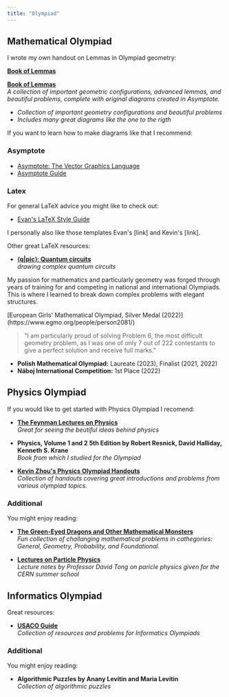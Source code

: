 ```yaml
---
title: "Olympiad"
---
```


<div id="olympiad-math">

## Mathematical Olympiad

I wrote my own handout on Lemmas in Olympiad geometry:

<strong><a href="/olympiad/book_2.pdf" onclick="gtag('event', 'pdf_download', {'pdf_url': this.href});" target="_blank">Book of Lemmas</a></strong>


**[Book of Lemmas](/olympiad/book_2.pdf)** 
<br>*A collection of important geometric configurations, advanced lemmas, and beautiful problems, complete with original diagrams created in Asymptote.*
*  *Collection of important geometry configurations and beautiful problems*
*   *Includes many great diagrams like the one to the rigth*
<!-- *   *Includes problems on non-inertial frames.*
*   *Detailed solutions are provided.* -->

If you want to learn how to make diagrams like that I recommend:

### Asymptote
* [Asymptote: The Vector Graphics Language](https://asymptote.sourceforge.io/index.html)
* [Asymptote Guide](https://web.evanchen.cc/asyguide.html)

### Latex 
For general LaTeX advice you might like to check out:

* [Evan's LaTeX Style Guide](https://web.evanchen.cc/latex-style-guide.html)

I personally also like those templates Evan's [link] and Kevin's [link].

Other great LaTeX resources:

* **[⟨q|pic⟩: Quantum circuits](https://github.com/qpic/qpic)** 
<br>*drawing complex quantum circuits*

My passion for mathematics and particularly geometry was forged through years of training for and competing in national and international Olympiads. 
This is where I learned to break down complex problems with elegant structures.


<div class="achievement-box">
  <div class="achievement-title">
    <i class="fas fa-medal"></i> [European Girls' Mathematical Olympiad, Silver Medal (2022)](https://www.egmo.org/people/person2081/)
  </div>
  <div class="achievement-detail">
  <blockquote>"I am particularly proud of solving Problem 6, the most difficult geometry problem,
  as I was one of only 7 out of 222 contestants to give a perfect solution and receive full marks."</blockquote>
  </div>
</div>

*   **Polish Mathematical Olympiad:** Laureate (2023), Finalist (2021, 2022)
*   **Náboj International Competition:** 1st Place (2022)
</div>

<div id="olympiad-physics">

## Physics Olympiad

If you would like to get started with Physics Olympiad 
I recomend:

* **[The Feynman Lectures on Physics](https://www.feynmanlectures.caltech.edu/)**
<br>*Great for seeing the beutiful ideas behind physics*

* **Physics, Volume 1 and 2 5th Edition by Robert Resnick, David Halliday, Kenneth S. Krane**
<br>*Book from which I studied for the Olympiad*


* **[Kevin Zhou's Physics Olympiad Handouts](https://knzhou.github.io/#physics-olympiad-handouts)** 
<br>*Collection of handouts 
covering great introductions and problems 
from various olympiad topics.*
<!-- *   *Covers Lagrangian and Hamiltonian mechanics.*
*   *Includes problems on non-inertial frames.*
*   *Detailed solutions are provided.* -->
<!-- [[pdf]](/olympiad/mechanics-problems.pdf) -->

<!-- My olympiads:
*   **Polish Physics Olympiad:** Finalist (2023) -->

### Additional

You might enjoy reading:

* **[The Green-Eyed Dragons and Other Mathematical Monsters](https://davidmorin.physics.fas.harvard.edu/books/green-eyed-dragons/)** 
<br>*Fun collection of 
challanging mathematical 
problems in cathegories: General, Geometry, Probability, and Foundational.*

* **[Lectures on Particle Physics](https://www.damtp.cam.ac.uk/user/tong/particle.html)** 
<br>*Lecture notes by Professor David Tong 
on paricle physics given for the CERN summer school*
</div>


<!-- **[Classical Mechanics Problem Set](/olympiad/mechanics-problems.pdf)** [[pdf]](/olympiad/mechanics-problems.pdf)
<br>*A collection of challenging problems for the IPhO.*
*   *Covers Lagrangian and Hamiltonian mechanics.*
*   *Includes problems on non-inertial frames.*
*   *Detailed solutions are provided.*

**[Geometry in Electromagnetism](https://www.example-link.com/em-geometry)** [[external link]](https://www.example-link.com/em-geometry)
<br>*Notes on the geometric interpretation of Maxwell's equations.*
*   *Focuses on differential forms.*
*   *Connects to concepts in general relativity.* -->

<!-- {{< staticref "writing/sth.pdf" "newtab" >}} **Pdf static** {{< /staticref >}}
<br>*sth about it*

**[Link to sth](url)**
<br>*sth more* -->

<div id="olympiad-informatics">

## Informatics Olympiad

Great resources:

* **[USACO Guide](https://usaco.guide/dashboard)** 
<br>*Collection of resources and problems for Informatics Olympiads*

### Additional

You might enjoy reading:

* **Algorithmic Puzzles
by Anany Levitin and Maria Levitin** 
<br>*Collection of algorithmic puzzles*
</div>